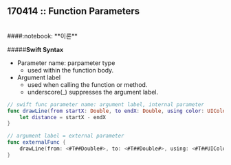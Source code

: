 170414 :: Function Parameters
--
<br>
####:notebook: **이론**

#####**Swift Syntax**
- Parameter name: parpameter type
    - used within the function body.
- Argument label
    - used when calling the function or method.
    - underscore(_) suppresses the argument label.

```swift
// swift func parameter name: argument label, internal parameter
func drawLine(from startX: Double, to endX: Double, using color: UIColor) {
    let distance = startX - endX
}

// argument label = external parameter
func externalFunc {
    drawLine(from: <#T##Double#>, to: <#T##Double#>, using: <#T##UIColor#>)
}
```
<br>
<br>
